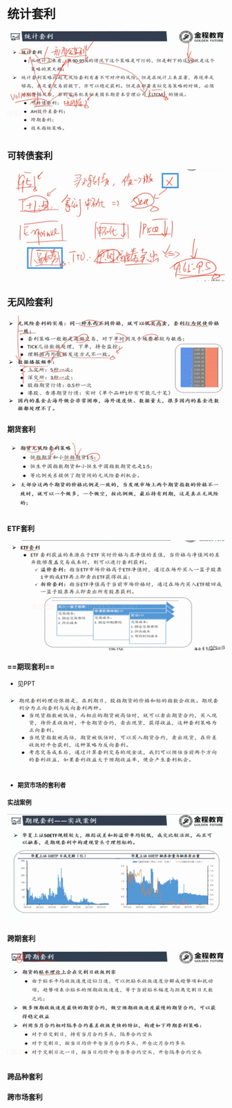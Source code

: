 # 统计套利

<img src="统计套利.assets/image-20200303184334901.png" alt="image-20200303184334901" style="zoom: 67%;" />

## 可转债套利

<img src="统计套利.assets/image-20200303185340599.png" alt="image-20200303185340599" style="zoom: 50%;" />

## 无风险套利

<img src="统计套利.assets/image-20200303185837719.png" alt="image-20200303185837719" style="zoom: 67%;" />



### 期货套利

<img src="统计套利.assets/image-20200303190254393.png" alt="image-20200303190254393" style="zoom:67%;" />



### ETF套利

<img src="统计套利.assets/image-20200303190453265.png" alt="image-20200303190453265" style="zoom:67%;" />



### ==期现套利==

- 见PPT

<img src="统计套利.assets/image-20200303190718620.png" alt="image-20200303190718620" style="zoom:67%;" />

- **期货市场的套利者**



#### 实战案例

<img src="统计套利.assets/image-20200303192245454.png" alt="image-20200303192245454" style="zoom:67%;" />

### 跨期套利

<img src="统计套利.assets/image-20200303193427214.png" alt="image-20200303193427214" style="zoom:67%;" />



### 跨品种套利

### 跨市场套利